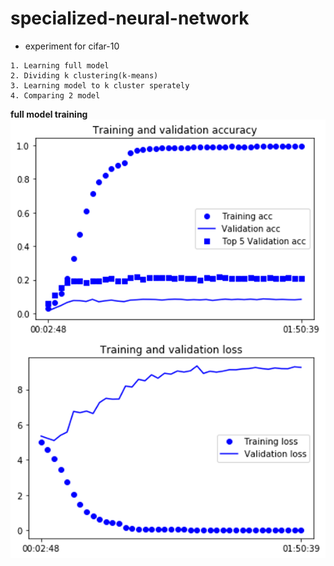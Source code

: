 # specialized-neural-network
- experiment for cifar-10
```
1. Learning full model 
2. Dividing k clustering(k-means)
3. Learning model to k cluster sperately
4. Comparing 2 model
```
**full model training** 
![full_model](./img/full_model_training.png)
